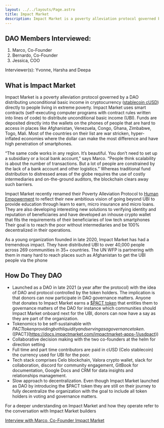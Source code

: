 ```yaml
---
layout: ../../layouts/Page.astro
title: Impact Market
description: Impact Market is a poverty alleviation protocol governed by a DAO
---
```


## DAO Members Interviewed:

1. Marco, Co-Founder
2. Bernardo, Co-Founder
3. Jessica, COO

Interviewer(s): Yvonne, Harsha and Deepa

## What is Impact Market

Impact Market is a poverty alleviation protocol governed by a DAO distributing unconditional basic income in cryptocurrency ([stablecoin cUSD](https://coinmarketcap.com/currencies/celo-dollar/)) directly to people living in extreme poverty. Impact Market uses smart contracts (self-executing computer programs with contract rules written into lines of code) to distribute unconditional basic income (UBI). Funds are deposited directly into the wallets on the phones of people that are hard to access in places like Afghanistan, Venezuela, Congo, Ghana, Zimbabwe, Togo, Mali. Most of the countries on their list are war stricken, hyper-inflated economies where the dollar can make the most difference and have high penetration of smartphones.

“The same code works in any region. It’s beautiful. You don’t need to set up a subsidiary or a local bank account,” says Marco. “People think scalability is about the number of transactions. But a lot of people are constrained by the lack of a bank account and other logistics.” Whereas traditional fund distribution to distressed areas of the globe requires the use of costly intermediaries and on-the-ground auditors, the blockchain clears away such barriers.

Impact Market recently renamed their Poverty Alleviation Protocol to [Human Empowerment](https://medium.com/impactmarket/our-new-chapter-towards-human-empowerment-begins-here-and-now-86826fb0bedd) to reflect their new ambitious vision of going beyond UBI to provide education through learn to earn, micro insurance and micro loans. They are also developing interesting new solutions to verifying identity and reputation of beneficiaries and have developed an inhouse crypto wallet that fits the requirements of their beneficiaries of low tech smartphones Their goal is to reach the poor without intermediaries and be 100% decentralized in their operations.

As a young organization founded in late 2020, Impact Market has had a tremendous impact. They have distributed UBI to over 40,000 people across 269 communities in 35+ countries. The UN WFP is partnering with them in many hard to reach places such as Afghanistan to get the UBI people via the phone

## How Do They DAO

- Launched as a DAO in late 2021 (a year after the protocol) with the idea of DAO and protocol controlled by the token holders. The implication is that donors can now participate in DAO governance matters. Anyone that donates to Impact Market earns a [$PACT token](https://medium.com/impactmarket/introducing-pact-governance-token-airgrab-impact-farming-4e99c899701e) that entitles them to governance matters of the DAO for instance which communities should Impact Market onboard next for the UBI, donors can now have a say as they are part of the organization.
- Tokenomics to be self-sustainable with $PACT token providing both liquidity and serving as a governance token. ([$PACT](https://docs.impactmarket.com/impactmarket-apps-1/usdpact))
- Collaborative decision making with the two co-founders at the helm for direction setting
- Full time and part time contributors are paid in cUSD (Celo stablecoin) the currency used for UBI for the poor.
- Tech stack comprises Celo blockchain, Valora crypto wallet, slack for collaboration, discord for community engagement, GitBook for documentation, Google Docs and CRM for data insights and relationships management.
- Slow approach to decentralization. Even though Impact Market launched as DAO by introducing the $PACT token they are still on their journey to fully decentralize the organization with the goal to include all token holders in voting and governance matters.

For a deeper understanding on Impact Market and how they operate refer to the conversation with Impact Market builders

[Interview with Marco, Co-Founder Impact Market](https://open.spotify.com/episode/6VFUN3lOMKY26wF37IUv5G?si=G2JRjgdbT0iBXiyY_tXdbg)
